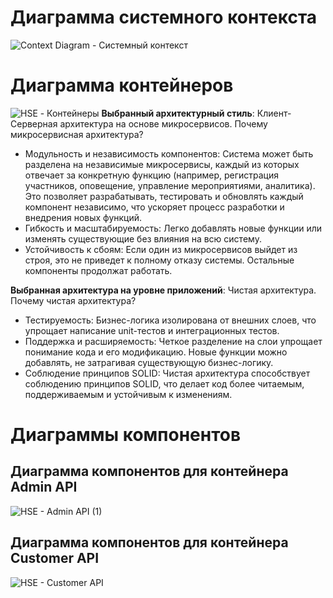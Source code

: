 # Диаграмма системного контекста
![Context Diagram - Системный контекст](https://github.com/user-attachments/assets/9ebac738-6446-4e9a-898b-e398691a370d)
# Диаграмма контейнеров
![HSE - Контейнеры](https://github.com/user-attachments/assets/f6d54690-dd8c-4ab3-a3a0-897917bdf8b8)
**Выбранный архитектурный стиль**: Клиент-Серверная архитектура на основе микросервисов.
Почему микросервисная архитектура?
- Модульность и независимость компонентов: Система может быть разделена на независимые микросервисы, каждый из которых отвечает за конкретную функцию (например, регистрация участников, оповещение, управление мероприятиями, аналитика). Это позволяет разрабатывать, тестировать и обновлять каждый компонент независимо, что ускоряет процесс разработки и внедрения новых функций.
- Гибкость и масштабируемость: Легко добавлять новые функции или изменять существующие без влияния на всю систему.
- Устойчивость к сбоям: Если один из микросервисов выйдет из строя, это не приведет к полному отказу системы. Остальные компоненты продолжат работать.

**Выбранная архитектура на уровне приложений**: Чистая архитектура.
Почему чистая архитектура?
- Тестируемость: Бизнес-логика изолирована от внешних слоев, что упрощает написание unit-тестов и интеграционных тестов.
- Поддержка и расширяемость: Четкое разделение на слои упрощает понимание кода и его модификацию. Новые функции можно добавлять, не затрагивая существующую бизнес-логику.
- Соблюдение принципов SOLID: Чистая архитектура способствует соблюдению принципов SOLID, что делает код более читаемым, поддерживаемым и устойчивым к изменениям.
# Диаграммы компонентов
## Диаграмма компонентов для контейнера Admin API
![HSE - Admin API (1)](https://github.com/user-attachments/assets/419ab8de-afb9-4085-a539-ea922077ac89)
## Диаграмма компонентов для контейнера Customer API
![HSE - Customer API](https://github.com/user-attachments/assets/d661baca-d019-4693-8e1c-479ac0aa7204)
